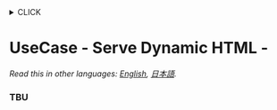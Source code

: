 <!-- START doctoc generated TOC please keep comment here to allow auto update -->
<!-- DON'T EDIT THIS SECTION, INSTEAD RE-RUN doctoc TO UPDATE -->
<details>
<summary>CLICK</summary>

- [UseCase - Serve Dynamic HTML -](#usecase---serve-dynamic-html--)
    - [TBU](#tbu)

</details>
<!-- END doctoc generated TOC please keep comment here to allow auto update -->

# UseCase - Serve Dynamic HTML -

*Read this in other languages: [English](README.md), [日本語](README.ja.md).*

### TBU
